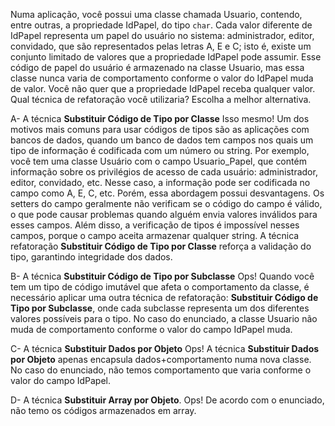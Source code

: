 ﻿Numa aplicação, você possui uma classe chamada Usuario, contendo, entre outras, a propriedade IdPapel, do tipo `char`.
Cada valor diferente de IdPapel representa um papel do usuário no sistema: administrador, editor, convidado, que são representados
pelas letras A, E e C; isto é, existe um conjunto limitado de valores que a propriedade IdPapel pode assumir.
Esse código de papel do usuário é armazenado na classe Usuario, mas essa classe nunca varia de comportamento conforme
o valor do IdPapel muda de valor. 
Você não quer que a propriedade IdPapel receba qualquer valor. Qual técnica de refatoração você utilizaria? Escolha a melhor alternativa.

A- A técnica **Substituir Código de Tipo por Classe**
Isso mesmo! Um dos motivos mais comuns para usar códigos de tipos são as aplicações com bancos de dados, quando um banco de dados tem campos nos quais um tipo de informação é codificada com um número ou string.
Por exemplo, você tem uma classe Usuário com o campo Usuario_Papel, que contém informação sobre os privilégios de acesso de cada usuário: administrador, editor, convidado, etc. Nesse caso, a informação pode ser codificada no campo como A, E, C, etc.
Porém, essa abordagem possui desvantagens. Os setters do campo geralmente não verificam se o código do campo é válido, o que pode causar problemas quando alguém envia valores inválidos para esses campos.
Além disso, a verificação de tipos é impossível nesses campos, porque o campo aceita armazenar qualquer string.
A técnica refatoração **Substituir Código de Tipo por Classe** reforça a validação do tipo, garantindo integridade dos dados.

B- A técnica **Substituir Código de Tipo por Subclasse**
Ops! Quando você tem um tipo de código imutável que afeta o comportamento da classe, é necessário aplicar uma outra técnica
de refatoração: **Substituir Código de Tipo por Subclasse**, onde cada subclasse representa um dos diferentes valores possíveis
para o tipo. No caso do enunciado, a classe Usuario não muda de comportamento conforme o valor do campo IdPapel muda.

C- A técnica **Substituir Dados por Objeto**
Ops! A técnica **Substituir Dados por Objeto** apenas encapsula dados+comportamento numa nova classe. No caso do enunciado,
não temos comportamento que varia conforme o valor do campo IdPapel.

D- A técnica **Substituir Array por Objeto**.
Ops! De acordo com o enunciado, não temo os códigos armazenados em array.


